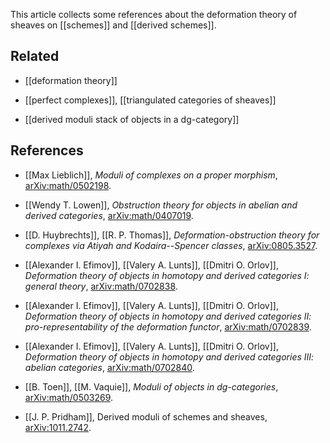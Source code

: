 This article collects some references about the deformation theory of sheaves on [[schemes]] and [[derived schemes]].

## Related

* [[deformation theory]]

* [[perfect complexes]], [[triangulated categories of sheaves]]

* [[derived moduli stack of objects in a dg-category]]

## References

* [[Max Lieblich]], _Moduli of complexes on a proper morphism_, [arXiv:math/0502198](http://arxiv.org/abs/math/0502198).

* [[Wendy T. Lowen]], _Obstruction theory for objects in abelian and derived categories_, [arXiv:math/0407019](http://arxiv.org/abs/math/0407019).

* [[D. Huybrechts]], [[R. P. Thomas]], _Deformation-obstruction theory for complexes via Atiyah and  Kodaira--Spencer classes_, [arXiv:0805.3527](http://arxiv.org/abs/0805.3527).

* [[Alexander I. Efimov]], [[Valery A. Lunts]], [[Dmitri O. Orlov]], _Deformation theory of objects in homotopy and derived categories I:  general theory_, [arXiv:math/0702838](http://arxiv.org/abs/math/0702838).

* [[Alexander I. Efimov]], [[Valery A. Lunts]], [[Dmitri O. Orlov]], _Deformation theory of objects in homotopy and derived categories II:  pro-representability of the deformation functor_, [arXiv:math/0702839](http://arxiv.org/abs/math/0702839).

* [[Alexander I. Efimov]], [[Valery A. Lunts]], [[Dmitri O. Orlov]], _Deformation theory of objects in homotopy and derived categories III:  abelian categories_, [arXiv:math/0702840](http://arxiv.org/abs/math/0702840).

* [[B. Toen]], [[M. Vaquie]], _Moduli of objects in dg-categories_, [arXiv:math/0503269](http://arxiv.org/abs/math/0503269).

* [[J. P. Pridham]], Derived moduli of schemes and sheaves, [arXiv:1011.2742](http://arxiv.org/abs/1011.2742). 
